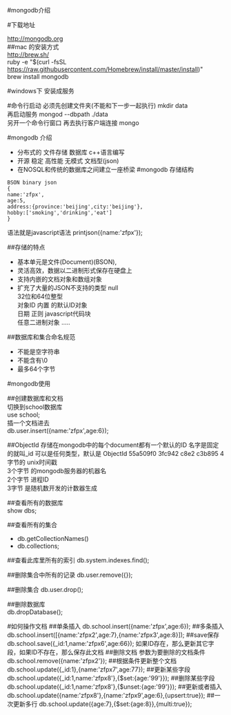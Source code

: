 #mongodb介绍  
 
#下载地址  

http://mongodb.org  
##mac 的安装方式  
http://brew.sh/  
ruby -e "$(curl -fsSL https://raw.githubusercontent.com/Homebrew/install/master/install)"  
brew install mongodb  
    
#windows下 安装成服务  


  
#命令行启动
必须先创建文件夹(不能和下一步一起执行) 
mkdir data  
再启动服务
mongod --dbpath ./data  
另开一个命令行窗口 
再去执行客户端连接 mongo 

#mongodb 介绍   
- 分布式的 文件存储 数据库 c++语言编写  
- 开源 稳定 高性能 无模式 文档型(json)  
- 在NOSQL和传统的数据库之间建立一座桥梁 
#mongodb 存储结构 
```
BSON binary json 
{ 
name:'zfpx', 
age:5, 
address:{province:'beijing',city:'beijing'}, 
hobby:['smoking','drinking','eat'] 
} 
```
语法就是javascript语法 
 printjson({name:'zfpx'});

##存储的特点 
- 基本单元是文件(Document)(BSON), 
- 灵活高效，数据以二进制形式保存在硬盘上 
- 支持内嵌的文档对象和数组对象 
- 扩充了大量的JSON不支持的类型 
null  
32位和64位整型  
对象ID 内置 的默认ID对象  
日期 
正则 
javascript代码块  
任意二进制对象 
.....  

##数据库和集合命名规范  
- 不能是空字符串  
- 不能含有\0   
- 最多64个字节  

#mongodb使用  

##创建数据库和文档  
切换到school数据库  
use school;  
插一个文档进去  
db.user.insert({name:'zfpx',age:6});  

##ObjectId
存储在mongodb中的每个document都有一个默认的ID 
名字是固定的就叫_id
可以是任何类型，默认是 ObjectId
55a509f0 3fc942 c8e2 c3b895
4字节的 unix时间戳  
3个字节 的mongodb服务器的机器名  
2个字节 进程ID  
3字节 是随机数开发的计数器生成  

##查看所有的数据库  
show dbs;  

##查看所有的集合  
- db.getCollectionNames()  
- db.collections;  

##查看此库里所有的索引
db.system.indexes.find();

##删除集合中所有的记录
db.user.remove({});

##删除集合
db.user.drop();  

##删除数据库   
db.dropDatabase();  

#如何操作文档
##单条插入
db.school.insert({name:'zfpx',age:6});
##多条插入
 db.school.insert([{name:'zfpx2',age:7},{name:'zfpx3',age:8}]);
##save保存
db.school.save({_id:1,name:'zfpx6',age:66});
如果ID存在，那么更新其它字段，如果ID不存在，那么保存此文档
##删除文档
参数为要删除的文档条件
db.school.remove({name:'zfpx2'});
##根据条件更新整个文档
db.school.update({_id:1},{name:'zfpx7',age:77});
##更新某些字段
 db.school.update({_id:1,name:'zfpx8'},{$set:{age:'99'}});
##删除某些字段
db.school.update({_id:1,name:'zfpx8'},{$unset:{age:'99'}});
##更新或者插入
db.school.update({name:'zfpx8'},{name:'zfpx9',age:6},{upsert:true});
##一次更新多行
db.school.update({age:7},{$set:{age:8}},{multi:true});



